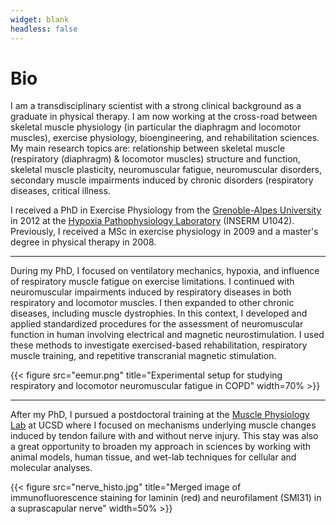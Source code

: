 ```yaml
---
widget: blank
headless: false
---
```

# Bio

I am a transdisciplinary scientist with a strong clinical background as a graduate in physical therapy. I am now working at the cross-road between skeletal muscle physiology (in particular the diaphragm and locomotor muscles), exercise physiology, bioengineering, and rehabilitation sciences.  My main research topics are: relationship between skeletal muscle (respiratory (diaphragm) & locomotor muscles) structure and function, skeletal muscle plasticity, neuromuscular fatigue, neuromuscular disorders, secondary muscle impairments induced by chronic disorders (respiratory diseases, critical illness. 

I received a PhD in Exercise Physiology from the [Grenoble-Alpes University ](https://www.univ-grenoble-alpes.fr/english/) in 2012 at the [Hypoxia Pathophysiology Laboratory](https://hp2.univ-grenoble-alpes.fr/?language=en) (INSERM U1042). Previously, I received a MSc in exercise physiology in 2009 and a master's degree in physical therapy in 2008.

***

During my PhD, I focused on ventilatory mechanics, hypoxia, and influence of respiratory muscle fatigue on exercise limitations. I continued with neuromuscular impairments induced by respiratory diseases in both respiratory and locomotor muscles. I then expanded to other chronic diseases, including muscle dystrophies. In this context, I developed and applied standardized procedures for the assessment of neuromuscular function in human involving electrical and magnetic neurostimulation. I used these methods to investigate exercised-based rehabilitation, respiratory muscle training, and repetitive transcranial magnetic stimulation. 

{{< figure src="eemur.png" title="Experimental setup for studying respiratory and locomotor neuromuscular fatigue in COPD" width=70% >}}

***

After my PhD, I pursued a postdoctoral training  at the  [Muscle Physiology Lab](http://muscle.ucsd.edu/) at UCSD where I focused on mechanisms underlying muscle changes induced by tendon failure with and without nerve injury. This stay was also a great opportunity to broaden my approach in sciences by working with animal models, human tissue, and wet-lab techniques for cellular and molecular analyses. 

{{< figure src="nerve_histo.jpg" title="Merged image of immunofluorescence staining for laminin (red) and neurofilament (SMI31) in a suprascapular nerve" width=50% >}}
